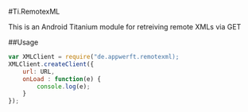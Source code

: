 #Ti.RemotexML


This is an Android Titanium module for retreiving remote XMLs via GET

##Usage

```javascript
var XMLClient = require("de.appwerft.remotexml);
XMLClient.createClient({
    url: URL,
    onLoad : function(e) {
        console.log(e);
    }
});